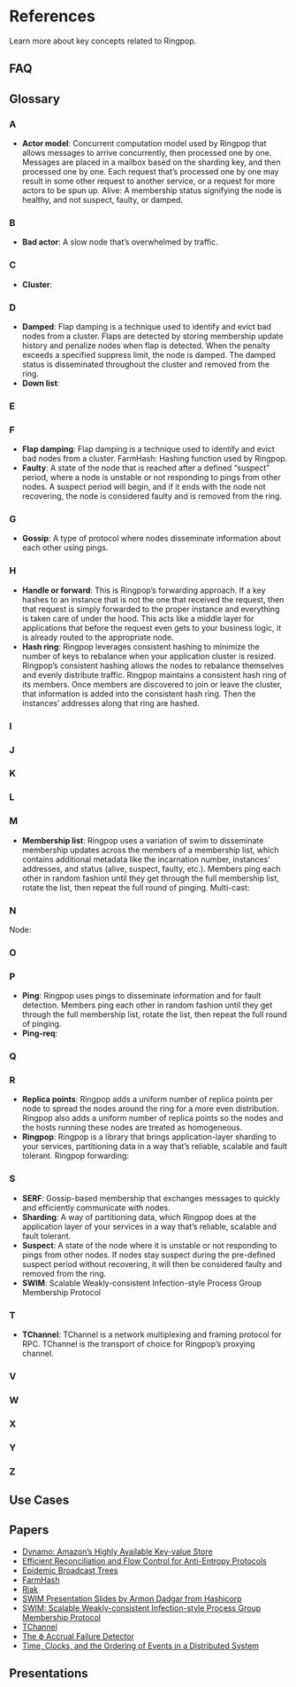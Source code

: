 # References

Learn more about key concepts related to Ringpop.

## FAQ

## Glossary

### A 
- **Actor model**: Concurrent computation model used by Ringpop that allows messages to arrive concurrently, then processed one by one. Messages are placed in a mailbox based on the sharding key, and then processed one by one. Each request that’s processed one by one may result in some other request to another service, or a request for more actors to be spun up.
Alive: A membership status signifying the node is healthy, and not suspect, faulty, or damped.

### B  

- **Bad actor**: A slow node that’s overwhelmed by traffic.

### C 

- **Cluster**:

### D 

- **Damped**: Flap damping is a technique used to identify and evict bad nodes from a cluster. Flaps are detected by storing membership update history and penalize nodes when flap is detected. When the penalty exceeds a specified suppress limit, the node is damped. The damped status is disseminated throughout the cluster and removed from the ring. 
- **Down list**:

### E 

### F 

- **Flap damping**: Flap damping is a technique used to identify and evict bad nodes from a cluster.
FarmHash: Hashing function used by Ringpop. 
- **Faulty**: A state of the node that is reached after a defined “suspect” period, where a node is unstable or not responding to pings from other nodes. A suspect period will begin, and if it ends with the node not recovering, the node is considered faulty and is removed from the ring.

### G 

- **Gossip**: A type of protocol where nodes disseminate information about each other using pings.

### H 

- **Handle or forward**: This is Ringpop’s forwarding approach. If a key hashes to an instance that is not the one that received the request, then that request is simply forwarded to the proper instance and everything is taken care of under the hood. This acts like a middle layer for applications that before the request even gets to your business logic, it is already routed to the appropriate node.
- **Hash ring**: Ringpop leverages consistent hashing to minimize the number of keys to rebalance when your application cluster is resized. Ringpop’s consistent hashing allows the nodes to rebalance themselves and evenly distribute traffic. Ringpop maintains a consistent hash ring of its members. Once members are discovered to join or leave the cluster, that information is added into the consistent hash ring. Then the instances’ addresses along that ring are hashed.

### I 

### J 

### K 

### L 

### M 

- **Membership list**: Ringpop uses a variation of swim to disseminate membership updates across the members of a membership list, which contains additional metadata like the incarnation number, instances’ addresses, and status (alive, suspect, faulty, etc.). Members ping each other in random fashion until they get through the full membership list, rotate the list, then repeat the full round of pinging.
Multi-cast:

### N

Node:

### O

### P

- **Ping**: Ringpop uses pings to disseminate information and for fault detection. Members ping each other in random fashion until they get through the full membership list, rotate the list, then repeat the full round of pinging.
- **Ping-req**:

### Q

### R

- **Replica points**: Ringpop adds a uniform number of replica points per node to spread the nodes around the ring for a more even distribution. Ringpop also adds a uniform number of replica points so the nodes and the hosts running these nodes are treated as homogeneous.
- **Ringpop**: Ringpop is a library that brings application-layer sharding to your services, partitioning data in a way that’s reliable, scalable and fault tolerant.
Ringpop forwarding:

### S

- **SERF**: Gossip-based membership that exchanges messages to quickly and efficiently communicate with nodes.
- **Sharding**: A way of partitioning data, which Ringpop does at the application layer of your services in a way that’s reliable, scalable and fault tolerant.
- **Suspect**: A state of the node where it is unstable or not responding to pings from other nodes. If nodes stay suspect during the pre-defined suspect period without recovering, it will then be considered faulty and removed from the ring.
- **SWIM**: Scalable Weakly-consistent Infection-style Process Group Membership Protocol

### T 

- **TChannel**: TChannel is a network multiplexing and framing protocol for RPC. TChannel is the transport of choice for Ringpop’s proxying channel.

### V 

### W 

### X 

### Y 

### Z 

## Use Cases

## Papers

- [Dynamo: Amazon’s Highly Available Key-value Store](http://www.allthingsdistributed.com/files/amazon-dynamo-sosp2007.pdf)
- [Efficient Reconciliation and Flow Control for Anti-Entropy Protocols](http://www.cs.cornell.edu/home/rvr/papers/flowgossip.pdf)
- [Epidemic Broadcast Trees](http://www.gsd.inesc-id.pt/~jleitao/pdf/srds07-leitao.pdf)
- [FarmHash](https://code.google.com/p/farmhash/)
- [Riak](http://basho.com/riak/)
- [SWIM Presentation Slides by Armon Dadgar from Hashicorp](https://speakerd.s3.amazonaws.com/presentations/5d140b302fbf01327e4e42c106afd3ef/2014-SWIM.pdf)
- [SWIM: Scalable Weakly-consistent Infection-style Process Group Membership Protocol](http://www.cs.cornell.edu/~asdas/research/dsn02-swim.pdf)
- [TChannel](https://github.com/uber/tchannel)
- [The ϕ Accrual Failure Detector](http://ddg.jaist.ac.jp/pub/HDY+04.pdf)
- [Time, Clocks, and the Ordering of Events in a Distributed System](http://web.stanford.edu/class/cs240/readings/lamport.pdf)


## Presentations
